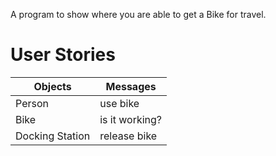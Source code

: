 A program to show where you are able to get a Bike for travel.

# User Stories
| Objects                      | Messages          | 
| ---------------------------- | ----------------- | 
| Person                       | use bike          |
| Bike                         | is it working?    |
| Docking Station              | release bike      |